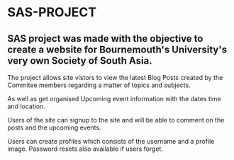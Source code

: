 # SAS-PROJECT

## SAS project was made with the objective to create a website for Bournemouth's University's very own Society of South Asia.

The project allows site vistors to view the latest Blog Posts created by the Commitee members regarding a matter of topics and subjects.

As well as get organised Upcoming event information with the dates time and location.

Users of the site can signup to the site and will be able to comment on the posts and the upcoming events.

Users can create profiles which consists of the username and a profile image. Password resets also available if users forget.
